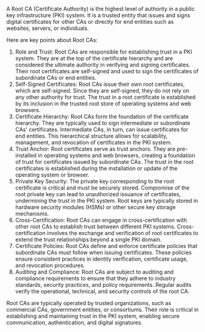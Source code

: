 A Root CA (Certificate Authority) is the highest level of authority in a public key infrastructure (PKI) system. It is a trusted entity that issues and signs digital certificates for other CAs or directly for end entities such as websites, servers, or individuals.

Here are key points about Root CAs:

1.  Role and Trust: Root CAs are responsible for establishing trust in a PKI system. They are at the top of the certificate hierarchy and are considered the ultimate authority in verifying and signing certificates. Their root certificates are self-signed and used to sign the certificates of subordinate CAs or end entities.
2.  Self-Signed Certificates: Root CAs issue their own root certificates, which are self-signed. Since they are self-signed, they do not rely on any other authority for trust. The trust in a root certificate is established by its inclusion in the trusted root store of operating systems and web browsers.
3.  Certificate Hierarchy: Root CAs form the foundation of the certificate hierarchy. They are typically used to sign intermediate or subordinate CAs' certificates. Intermediate CAs, in turn, can issue certificates for end entities. This hierarchical structure allows for scalability, management, and revocation of certificates in the PKI system.
4.  Trust Anchor: Root certificates serve as trust anchors. They are pre-installed in operating systems and web browsers, creating a foundation of trust for certificates issued by subordinate CAs. The trust in the root certificates is established during the installation or update of the operating system or browser.
5.  Private Key Security: The private key corresponding to the root certificate is critical and must be securely stored. Compromise of the root private key can lead to unauthorized issuance of certificates, undermining the trust in the PKI system. Root keys are typically stored in hardware security modules (HSMs) or other secure key storage mechanisms.
6.  Cross-Certification: Root CAs can engage in cross-certification with other root CAs to establish trust between different PKI systems. Cross-certification involves the exchange and verification of root certificates to extend the trust relationships beyond a single PKI domain.
7.  Certificate Policies: Root CAs define and enforce certificate policies that subordinate CAs must follow when issuing certificates. These policies ensure consistent practices in identity verification, certificate usage, and revocation procedures.
8.  Auditing and Compliance: Root CAs are subject to auditing and compliance requirements to ensure that they adhere to industry standards, security practices, and policy requirements. Regular audits verify the operational, technical, and security controls of the root CA.

Root CAs are typically operated by trusted organizations, such as commercial CAs, government entities, or consortiums. Their role is critical in establishing and maintaining trust in the PKI system, enabling secure communication, authentication, and digital signatures.